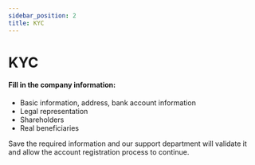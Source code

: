 ```yaml
---
sidebar_position: 2
title: KYC
---
```


# KYC

#### Fill in the company information:
- Basic information, address, bank account information
- Legal representation
- Shareholders
- Real beneficiaries

Save the required information and our support department will validate it and allow the account registration process to continue.
